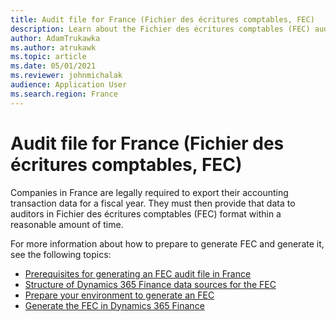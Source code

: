 ```yaml
---
title: Audit file for France (Fichier des écritures comptables, FEC)
description: Learn about the Fichier des écritures comptables (FEC) audit file, and links to topics that explain how to set up an FEC in Microsoft Dynamics 365 Finance.
author: AdamTrukawka
ms.author: atrukawk
ms.topic: article
ms.date: 05/01/2021
ms.reviewer: johnmichalak
audience: Application User
ms.search.region: France
---
```


# Audit file for France (Fichier des écritures comptables, FEC)

Companies in France are legally required to export their accounting transaction data for a fiscal year. They must then provide that data to auditors in Fichier des écritures comptables (FEC) format within a reasonable amount of time.

For more information about how to prepare to generate FEC and generate it, see the following topics:

- [Prerequisites for generating an FEC audit file in France](emea-fra-fec-audit-file-pre-requisites.md)
- [Structure of Dynamics 365 Finance data sources for the FEC](emea-fra-fec-audit-file-structure.md)
- [Prepare your environment to generate an FEC](emea-fra-fec-audit-file-setup.md)
- [Generate the FEC in Dynamics 365 Finance](emea-fra-fec-audit-file-generation.md)
